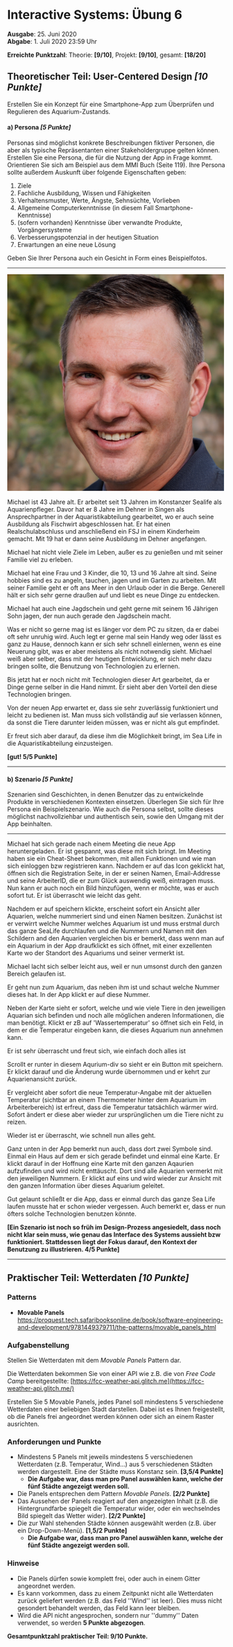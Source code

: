 # Interactive Systems: Übung 6

**Ausgabe**: 25. Juni 2020  
**Abgabe**: 1. Juli 2020 23:59 Uhr  

**Erreichte Punktzahl**: 	Theorie: **[9/10]**, 	Projekt: **[9/10]**, 	gesamt: **[18/20]**



## Theoretischer Teil: User-Centered Design  *[10 Punkte]*

Erstellen Sie ein Konzept für eine Smartphone-App zum Überprüfen und Regulieren des Aquarium-Zustands.



#### a) Persona *[5 Punkte]*

Personas sind möglichst konkrete Beschreibungen fiktiver Personen, die aber als typische Repräsentanten einer Stakeholdergruppe gelten können. Erstellen Sie eine Persona, die für die Nutzung der App in Frage kommt. Orientieren Sie sich am Beispiel aus dem MMI Buch (Seite 119). Ihre Persona sollte außerdem Auskunft über folgende Eigenschaften geben: 

1. Ziele 
2. Fachliche Ausbildung, Wissen und Fähigkeiten
3. Verhaltensmuster, Werte, Ängste, Sehnsüchte, Vorlieben 
4. Allgemeine Computerkenntnisse (in diesem Fall Smartphone-Kenntnisse) 
5. (sofern vorhanden) Kenntnisse über verwandte Produkte, Vorgängersysteme 
6. Verbesserungspotenzial in der heutigen Situation
7. Erwartungen an eine neue Lösung 

Geben Sie Ihrer Persona auch ein Gesicht in Form eines Beispielfotos. 

------

<img src="AquariumPerson.jpeg" alt="Hover Tools" width="500" />

Michael ist 43 Jahre alt. Er arbeitet seit 13 Jahren im Konstanzer Sealife als Aquarienpfleger. Davor hat er 8 Jahre im Dehner in Singen als Ansprechpartner in der Aquaristikabteilung gearbeitet, wo er auch seine Ausbildung als Fischwirt abgeschlossen hat.
Er hat einen Realschulabschluss und anschließend ein FSJ in einem Kinderheim gemacht.
Mit 19 hat er dann seine Ausbildung im Dehner angefangen.

Michael hat nicht viele Ziele im Leben, außer es zu genießen und mit seiner Familie viel zu erleben.

Michael hat eine Frau und 3 Kinder, die 10, 13 und 16 Jahre alt sind. 
Seine hobbies sind es zu angeln, tauchen, jagen und im Garten zu arbeiten. Mit seiner Familie geht er oft ans Meer in den Urlaub oder in die Berge. Generell hält er sich sehr gerne draußen auf und liebt es neue Dinge zu entdecken.

Michael hat auch eine Jagdschein und geht gerne mit seinem 16 Jährigen Sohn jagen, der nun auch gerade den Jagdschein macht.

Was er nicht so gerne mag ist es länger vor dem PC zu sitzen, da er dabei oft sehr unruhig wird. Auch legt er gerne mal sein Handy weg oder lässt es ganz zu Hause, dennoch kann er sich sehr schnell einlernen, wenn es eine Neuerung gibt, was er aber meistens als nicht notwendig sieht.
Michael weiß aber selber, dass mit der heutigen Entwicklung, er sich mehr dazu bringen sollte, die Benutzung von Technologien zu erlernen.

Bis jetzt hat er noch nicht mit Technologien dieser Art gearbeitet, da er Dinge gerne selber in die Hand nimmt. Er sieht aber den Vorteil den diese Technologien bringen.

Von der neuen App erwartet er, dass sie sehr zuverlässig funktioniert und leicht zu bedienen ist.
Man muss sich vollständig auf sie verlassen können, da sonst die Tiere darunter leiden müssen, was er nicht als gut empfindet.

Er freut sich aber darauf, da diese ihm die Möglichkeit bringt, im Sea Life in die Aquaristikabteilung einzusteigen.

**[gut! 5/5 Punkte]**

------





#### b) Szenario *[5 Punkte]*

Szenarien sind Geschichten, in denen Benutzer das zu entwickelnde Produkte in verschiedenen Kontexten einsetzen. Überlegen Sie sich für Ihre Persona ein Beispielszenario. Wie auch die Persona selbst, sollte dieses möglichst nachvollziehbar und authentisch sein, sowie den Umgang mit der App beinhalten. 

------

Michael hat sich gerade nach einem Meeting die neue App heruntergeladen. Er ist gespannt, was diese mit sich bringt.
Im Meeting haben sie ein Cheat-Sheet bekommen, mit allen Funktionen und wie man sich einloggen bzw registrieren kann.
Nachdem er auf das Icon geklickt hat, öffnen sich die Registration Seite, in der er seinen Namen, Email-Addresse und seine ArbeiterID, die er zum Glück auswendig weiß, eintragen muss.
Nun kann er auch noch ein Bild hinzufügen, wenn er möchte, was er auch sofort tut. Er ist überrascht wie leicht das geht.

Nachdem er auf speichern klickte, erscheint sofort ein Ansicht aller Aquarien, welche nummeriert sind und einen Namen besitzen. Zunächst ist er verwirrt welche Nummer welches Aquarium ist und muss erstmal durch das ganze SeaLife durchlaufen und die Nummern und Namen mit den Schildern and den Aquarien vergleichen bis er bemerkt, dass wenn man auf ein Aquarium in der App draufklickt es sich öffnet, mit einer exzellenten Karte wo der Standort des Aquariums und seiner vermerkt ist. 

Michael lacht sich selber leicht aus, weil er nun umsonst durch den ganzen Bereich gelaufen ist.

Er geht nun zum Aquarium, das neben ihm ist und schaut welche Nummer dieses hat. In der App klickt er auf diese Nummer.

Neben der Karte sieht er sofort, welche und wie viele Tiere in den jeweiligen Aquarian sich befinden und noch alle möglichen anderen Informationen, die man benötigt.
Klickt er zB auf 'Wassertemperatur' so öffnet sich ein Feld, in dem er die Temperatur eingeben kann, die dieses Aquarium nun annehmen kann.

Er ist sehr überrascht und freut sich, wie einfach doch alles ist

Scrollt er runter in diesem Aqurium-div so sieht er ein Button mit speichern. Er klickt darauf und die Änderung wurde übernommen und er kehrt zur Aquarienansicht zurück.

Er vergleicht aber sofort die neue Temperatur-Angabe mit der aktuellen Temperatur (sichtbar an einem Thermometer hinter dem Aquarium im Arbeiterbereich) ist erfreut, dass die Temperatur tatsächlich wärmer wird. Sofort ändert er diese aber wieder zur ursprünglichen um die Tiere nicht zu reizen.

Wieder ist er überrascht, wie schnell nun alles geht.

Ganz unten in der App bemerkt nun auch, dass dort zwei Symbole sind. Einmal ein Haus auf dem er sich gerade befindet und einmal eine Karte. Er klickt darauf in der Hoffnung eine Karte mit den ganzen Aqaurien aufzufinden und wird nicht enttäuscht. 
Dort sind alle Aquarien vermerkt mit den jeweiligen Nummern. Er klickt auf eins und wird wieder zur Ansicht mit den ganzen Information über dieses Aquarium geleitet.

Gut gelaunt schließt er die App, dass er einmal durch das ganze Sea Life laufen musste hat er schon wieder vergessen.
Auch bemerkt er, dass er nun öfters solche Technologien benutzen könnte.

**[Ein Szenario ist noch so früh im Design-Prozess angesiedelt, dass noch nicht klar sein muss, wie genau das Interface des Systems aussieht bzw funktioniert. Stattdessen liegt der Fokus darauf, den Kontext der Benutzung zu illustrieren. 4/5 Punkte]**

------



 

## Praktischer Teil: Wetterdaten *[10 Punkte]*

### Patterns

- **Movable Panels**
  https://proquest.tech.safaribooksonline.de/book/software-engineering-and-development/9781449379711/the-patterns/movable_panels_html

### Aufgabenstellung

Stellen Sie Wetterdaten mit dem *Movable Panels* Pattern dar.

Die Wetterdaten bekommen Sie von einer API wie z.B. die von *Free Code Camp* bereitgestellte: [https://fcc-weather-api.glitch.me](https://fcc-weather-api.glitch.me/)

Erstellen Sie 5 Movable Panels, jedes Panel soll mindestens 5 verschiedene Wetterdaten einer beliebigen Stadt darstellen. Dabei ist es Ihnen freigestellt, ob die Panels frei angeordnet werden können oder sich an einem Raster ausrichten.

### Anforderungen und Punkte

- Mindestens 5 Panels mit jeweils mindestens 5 verschiedenen Wetterdaten (z.B. Temperatur, Wind...) aus 5 verschiedenen Städten werden dargestellt. Eine der Städte muss Konstanz sein. **[3,5/4 Punkte]**
  - **Die Aufgabe war, dass man pro Panel auswählen kann, welche der fünf Städte angezeigt werden soll.**
- Die Panels entsprechen dem Pattern *Movable Panels*. **[2/2 Punkte]**
- Das Aussehen der Panels reagiert auf den angezeigten Inhalt (z.B. die Hintergrundfarbe spiegelt die Temperatur wider, oder ein wechselndes Bild spiegelt das Wetter wider). **[2/2 Punkte]**
- Die zur Wahl stehenden Städte können ausgewählt werden (z.B. über ein Drop-Down-Menü). **[1,5/2 Punkte]**
  - **Die Aufgabe war, dass man pro Panel auswählen kann, welche der fünf Städte angezeigt werden soll.**

### Hinweise

- Die Panels dürfen sowie komplett frei, oder auch in einem Gitter angeordnet werden.
- Es kann vorkommen, dass zu einem Zeitpunkt nicht alle Wetterdaten zurück geliefert werden (z.B. das Feld ''Wind'' ist leer). Dies muss nicht gesondert behandelt werden, das Feld kann leer bleiben.
- Wird die API nicht angesprochen, sondern nur ''dummy'' Daten verwendet, so werden **5 Punkte abgezogen**.

**Gesamtpunktzahl praktischer Teil: 9/10 Punkte.**